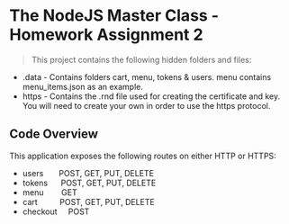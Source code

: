 # The NodeJS Master Class - Homework Assignment 2

> This project contains the following hidden folders and files:
- .data - Contains folders cart, menu, tokens & users. menu contains menu_items.json as an example.
- https - Contains the .rnd file used for creating the certificate and key. You will need to create your own in order to use the https protocol.

## Code Overview
This application exposes the following routes on either HTTP or HTTPS:
- users &nbsp;&nbsp;&nbsp;&nbsp;&nbsp; POST, GET, PUT, DELETE
- tokens &nbsp;&nbsp;&nbsp;&nbsp; POST, GET, PUT, DELETE
- menu &nbsp;&nbsp;&nbsp;&nbsp;&nbsp;&nbsp; GET
- cart &nbsp;&nbsp;&nbsp;&nbsp;&nbsp;&nbsp;&nbsp;&nbsp; POST, GET, PUT, DELETE
- checkout &nbsp;&nbsp;&nbsp; POST


